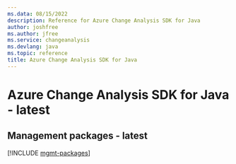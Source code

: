 ```yaml
---
ms.data: 08/15/2022
description: Reference for Azure Change Analysis SDK for Java
author: joshfree
ms.author: jfree
ms.service: changeanalysis
ms.devlang: java
ms.topic: reference
title: Azure Change Analysis SDK for Java
---
```

# Azure Change Analysis SDK for Java - latest

## Management packages - latest
[!INCLUDE [mgmt-packages](change-analysis-mgmt-index.md)]